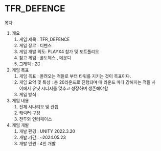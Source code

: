 # TFR_DEFENCE

목차
1. 개요
   1. 게임 제목 : TFR_DEFENCE
   2. 게임 장르 : 디펜스
   3. 게임 개발 의도: PLAYX4 참가 및 포트폴리오
   4. 참고 게임 : 롤토체스 , 메운디
   5. 그래픽 : 2D
2. 게임 목표
   1. 게임 목표 : 몰려오는 적들로 부터 타워를 지키는 것이 목표이다.
   2. 게임 요약 및 특성 : 총 20라운드로 진행되며 매 라운드 마다 강해지는 적들 사이에서 유닛 시너지를 맞추고 성장하며 생존해야함
   3. 게임 방식 : 
3. 게임 내용
   1. 전체 시나리오 및 컨셉
   2. 캐릭터 구성
   3. 전투와 인터페이스
4. 게임 개발
   1. 개발 환경 : UNITY 2022.3.20
   2. 개발 기간 : ~2024.05.23
   3. 개발 인원 : 4인 개발 
